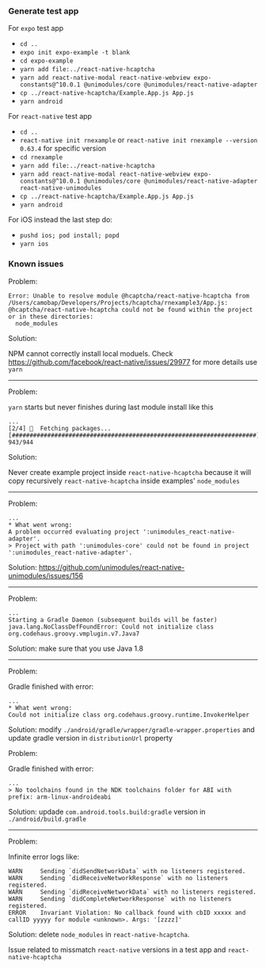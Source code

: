 ### Generate test app

For `expo` test app

- `cd ..` 
- `expo init expo-example -t blank`
- `cd expo-example`
- `yarn add file:../react-native-hcaptcha`
- `yarn add react-native-modal react-native-webview expo-constants@^10.0.1 @unimodules/core @unimodules/react-native-adapter`
- `cp ../react-native-hcaptcha/Example.App.js App.js`
- `yarn android`

For `react-native` test app

- `cd ..` 
- `react-native init rnexample` or `react-native init rnexample --version 0.63.4` for specific version
- `cd rnexample`
- `yarn add file:../react-native-hcaptcha`
- `yarn add react-native-modal react-native-webview expo-constants@^10.0.1 @unimodules/core @unimodules/react-native-adapter react-native-unimodules`
- `cp ../react-native-hcaptcha/Example.App.js App.js`
- `yarn android`

For iOS instead the last step do:

- `pushd ios; pod install; popd`
- `yarn ios`


### Known issues

Problem:
```
Error: Unable to resolve module @hcaptcha/react-native-hcaptcha from /Users/camobap/Developers/Projects/hcaptcha/rnexample3/App.js: @hcaptcha/react-native-hcaptcha could not be found within the project or in these directories:
  node_modules
```

Solution:

NPM cannot correctly install local moduels. Check
https://github.com/facebook/react-native/issues/29977 for more details use `yarn`

---

Problem:

`yarn` starts but never finishes during last module install like this
```
...
[2/4] 🚚  Fetching packages...
[#####################################################################] 943/944
```

Solution:

Never create example project inside `react-native-hcaptcha` because it will copy recursively `react-native-hcaptcha` inside examples' `node_modules`

---

Problem:

```
...
* What went wrong:
A problem occurred evaluating project ':unimodules_react-native-adapter'.
> Project with path ':unimodules-core' could not be found in project ':unimodules_react-native-adapter'.
```

Solution: https://github.com/unimodules/react-native-unimodules/issues/156

---

Problem:

```
...
Starting a Gradle Daemon (subsequent builds will be faster)
java.lang.NoClassDefFoundError: Could not initialize class org.codehaus.groovy.vmplugin.v7.Java7
```

Solution: make sure that you use Java 1.8

---

Problem:

Gradle finished with error:
```
...
* What went wrong:
Could not initialize class org.codehaus.groovy.runtime.InvokerHelper
```

Solution: modify `./android/gradle/wrapper/gradle-wrapper.properties` and update gradle version in `distributionUrl` property

Problem:

Gradle finished with error:

```
...
> No toolchains found in the NDK toolchains folder for ABI with prefix: arm-linux-androideabi
```

Solution: updade `com.android.tools.build:gradle` version in `./android/build.gradle`

---

Problem:

Infinite error logs like:

```
WARN     Sending `didSendNetworkData` with no listeners registered.
WARN     Sending `didReceiveNetworkResponse` with no listeners registered.
WARN     Sending `didReceiveNetworkData` with no listeners registered.
WARN     Sending `didCompleteNetworkResponse` with no listeners registered.
ERROR    Invariant Violation: No callback found with cbID xxxxx and callID yyyyy for module <unknown>. Args: '[zzzz]'

```

Solution: delete `node_modules` in `react-native-hcaptcha`.

Issue related to missmatch `react-native` versions in a test app and `react-native-hcaptcha`